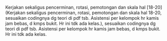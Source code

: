 Kerjakan sekaligus pencerminan, rotasi, pemotongan dan skala hal [18-20](Kerjakan sekaligus pencerminan, rotasi, pemotongan dan skala hal 18-20, sesuaikan codingnya dg teori di pdf tsb. Asistensi per kelompok hr kamis jam bebas, d kmps bukit. Hr ini tdk ada kelas.), sesuaikan codingnya dg teori di pdf tsb. Asistensi per kelompok hr kamis jam bebas, d kmps bukit. Hr ini tdk ada kelas.